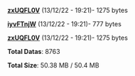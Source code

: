 [**zxUQFL0V**](/data/zxUQFL0V.txt) (13/12/22 - 19:21)- 1275 bytes

[**iyvFTnjW**](/data/iyvFTnjW.txt) (13/12/22 - 19:21)- 777 bytes

[**zxUQFL0V**](/data/zxUQFL0V.txt) (13/12/22 - 19:21)- 1275 bytes

**Total Datas**: 8763

**Total Size**: 50.38 MB / 50.4 MB